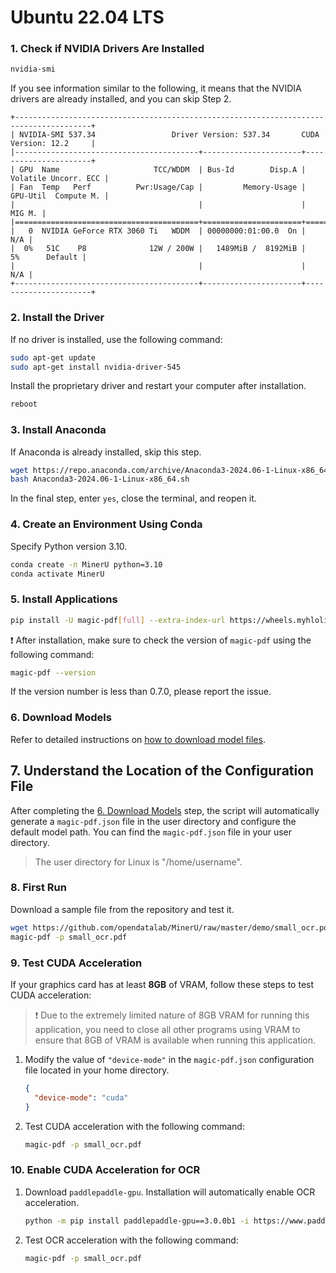 
# Ubuntu 22.04 LTS

### 1. Check if NVIDIA Drivers Are Installed
   ```sh
   nvidia-smi
   ```
   If you see information similar to the following, it means that the NVIDIA drivers are already installed, and you can skip Step 2.
   ```plaintext
   +---------------------------------------------------------------------------------------+
   | NVIDIA-SMI 537.34                 Driver Version: 537.34       CUDA Version: 12.2     |
   |-----------------------------------------+----------------------+----------------------+
   | GPU  Name                     TCC/WDDM  | Bus-Id        Disp.A | Volatile Uncorr. ECC |
   | Fan  Temp   Perf          Pwr:Usage/Cap |         Memory-Usage | GPU-Util  Compute M. |
   |                                         |                      |               MIG M. |
   |=========================================+======================+======================|
   |   0  NVIDIA GeForce RTX 3060 Ti   WDDM  | 00000000:01:00.0  On |                  N/A |
   |  0%   51C    P8              12W / 200W |   1489MiB /  8192MiB |      5%      Default |
   |                                         |                      |                  N/A |
   +-----------------------------------------+----------------------+----------------------+
   ```

### 2. Install the Driver
   If no driver is installed, use the following command:
   ```sh
   sudo apt-get update
   sudo apt-get install nvidia-driver-545
   ```
   Install the proprietary driver and restart your computer after installation.
   ```sh
   reboot
   ```

### 3. Install Anaconda
   If Anaconda is already installed, skip this step.
   ```sh
   wget https://repo.anaconda.com/archive/Anaconda3-2024.06-1-Linux-x86_64.sh
   bash Anaconda3-2024.06-1-Linux-x86_64.sh
   ```
   In the final step, enter `yes`, close the terminal, and reopen it.

### 4. Create an Environment Using Conda
   Specify Python version 3.10.
   ```sh
   conda create -n MinerU python=3.10
   conda activate MinerU
   ```

### 5. Install Applications
   ```sh
   pip install -U magic-pdf[full] --extra-index-url https://wheels.myhloli.com
   ```
❗ After installation, make sure to check the version of `magic-pdf` using the following command:
   ```sh
   magic-pdf --version
   ```
   If the version number is less than 0.7.0, please report the issue.

### 6. Download Models
   Refer to detailed instructions on [how to download model files](how_to_download_models_en.md).

## 7. Understand the Location of the Configuration File

After completing the [6. Download Models](#6-download-models) step, the script will automatically generate a `magic-pdf.json` file in the user directory and configure the default model path.
You can find the `magic-pdf.json` file in your user directory.
> The user directory for Linux is "/home/username".

### 8. First Run
   Download a sample file from the repository and test it.
   ```sh
   wget https://github.com/opendatalab/MinerU/raw/master/demo/small_ocr.pdf
   magic-pdf -p small_ocr.pdf
   ```

### 9. Test CUDA Acceleration

If your graphics card has at least **8GB** of VRAM, follow these steps to test CUDA acceleration:

> ❗ Due to the extremely limited nature of 8GB VRAM for running this application, you need to close all other programs using VRAM to ensure that 8GB of VRAM is available when running this application.

1. Modify the value of `"device-mode"` in the `magic-pdf.json` configuration file located in your home directory.
   ```json
   {
     "device-mode": "cuda"
   }
   ```
2. Test CUDA acceleration with the following command:
   ```sh
   magic-pdf -p small_ocr.pdf
   ```

### 10. Enable CUDA Acceleration for OCR
 
1. Download `paddlepaddle-gpu`. Installation will automatically enable OCR acceleration.
   ```sh
   python -m pip install paddlepaddle-gpu==3.0.0b1 -i https://www.paddlepaddle.org.cn/packages/stable/cu118/
   ```
2. Test OCR acceleration with the following command:
   ```sh
   magic-pdf -p small_ocr.pdf
   ```
